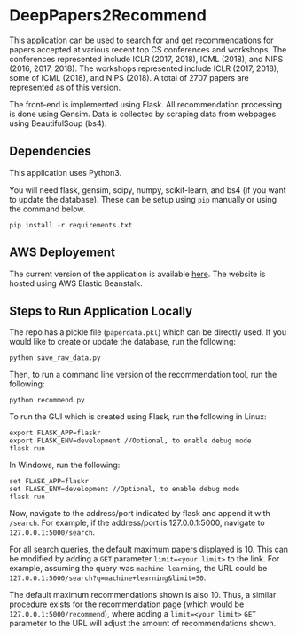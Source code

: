 # DeepPapers2Recommend

This application can be used to search for and get recommendations for papers accepted at various recent top CS conferences and workshops. The conferences represented include ICLR (2017, 2018), ICML (2018), and NIPS (2016, 2017, 2018). The workshops represented include ICLR (2017, 2018), some of ICML (2018), and NIPS (2018). A total of 2707 papers are represented as of this version.

The front-end is implemented using Flask. All recommendation processing is done using Gensim. Data is collected by scraping data from webpages using BeautifulSoup (bs4).

## Dependencies

This application uses Python3.

You will need flask, gensim, scipy, numpy, scikit-learn, and bs4 (if you want to update the database). These can be setup using `pip` manually or using the command below.

```
pip install -r requirements.txt
```

## AWS Deployement

The current version of the application is available [here](http://deeppapers2recommend.us-east-1.elasticbeanstalk.com). The website is hosted using AWS Elastic Beanstalk.

## Steps to Run Application Locally

The repo has a pickle file (`paperdata.pkl`) which can be directly used. If you would like to create or update the database, run the following:
```
python save_raw_data.py
```

Then, to run a command line version of the recommendation tool, run the following:
```
python recommend.py
```

To run the GUI which is created using Flask, run the following in Linux:
```
export FLASK_APP=flaskr
export FLASK_ENV=development //Optional, to enable debug mode
flask run
```

In Windows, run the following:
```
set FLASK_APP=flaskr
set FLASK_ENV=development //Optional, to enable debug mode
flask run
```

Now, navigate to the address/port indicated by flask and append it with `/search`. For example, if the address/port is 127.0.0.1:5000, navigate to `127.0.0.1:5000/search`.

For all search queries, the default maximum papers displayed is 10. This can be modified by adding a `GET` parameter `limit=<your limit>` to the link. For example, assuming the query was `machine learning`, the URL could be `127.0.0.1:5000/search?q=machine+learning&limit=50`.

The default maximum recommendations shown is also 10. Thus, a similar procedure exists for the recommendation page (which would be `127.0.0.1:5000/recommend`), where adding a `limit=<your limit>` `GET` parameter to the URL will adjust the amount of recommendations shown.
